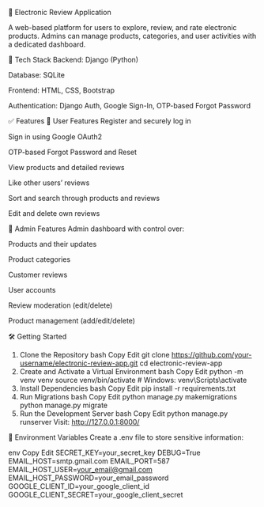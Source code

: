 📌 Electronic Review Application

A web-based platform for users to explore, review, and rate electronic products. Admins can manage products, categories, and user activities with a dedicated dashboard.

🚀 Tech Stack
Backend: Django (Python)

Database: SQLite

Frontend: HTML, CSS, Bootstrap

Authentication: Django Auth, Google Sign-In, OTP-based Forgot Password

✅ Features
👥 User Features
Register and securely log in

Sign in using Google OAuth2

OTP-based Forgot Password and Reset

View products and detailed reviews

Like other users’ reviews

Sort and search through products and reviews

Edit and delete own reviews

🔐 Admin Features
Admin dashboard with control over:

Products and their updates

Product categories

Customer reviews

User accounts

Review moderation (edit/delete)

Product management (add/edit/delete)

🛠️ Getting Started
1. Clone the Repository
bash
Copy
Edit
git clone https://github.com/your-username/electronic-review-app.git
cd electronic-review-app
2. Create and Activate a Virtual Environment
bash
Copy
Edit
python -m venv venv
source venv/bin/activate  # Windows: venv\Scripts\activate
3. Install Dependencies
bash
Copy
Edit
pip install -r requirements.txt
4. Run Migrations
bash
Copy
Edit
python manage.py makemigrations
python manage.py migrate
5. Run the Development Server
bash
Copy
Edit
python manage.py runserver
Visit: http://127.0.0.1:8000/

🔐 Environment Variables
Create a .env file to store sensitive information:

env
Copy
Edit
SECRET_KEY=your_secret_key
DEBUG=True
EMAIL_HOST=smtp.gmail.com
EMAIL_PORT=587
EMAIL_HOST_USER=your_email@gmail.com
EMAIL_HOST_PASSWORD=your_email_password
GOOGLE_CLIENT_ID=your_google_client_id
GOOGLE_CLIENT_SECRET=your_google_client_secret



